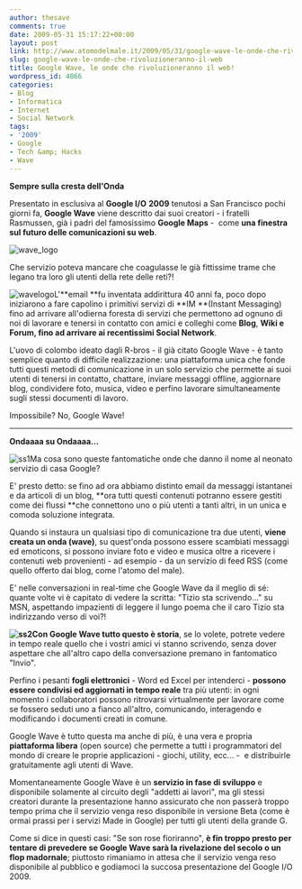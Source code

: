 ```yaml
---
author: thesave
comments: true
date: 2009-05-31 15:17:22+00:00
layout: post
link: http://www.atomodelmale.it/2009/05/31/google-wave-le-onde-che-rivoluzioneranno-il-web/
slug: google-wave-le-onde-che-rivoluzioneranno-il-web
title: Google Wave, le onde che rivoluzioneranno il web!
wordpress_id: 4866
categories:
- Blog
- Informatica
- Internet
- Social Network
tags:
- '2009'
- Google
- Tech &amp; Hacks
- Wave
---
```


**Sempre sulla cresta dell'Onda**

Presentato in esclusiva al **Google I/O** **2009** tenutosi a San Francisco pochi giorni fa, **Google Wave** viene descritto dai suoi creatori - i fratelli Rasmussen, già i padri del famosissimo **Google Maps** -  come **una finestra sul futuro delle comunicazioni su web**.


![wave_logo](http://www.atomodelmale.it/wp-content/uploads/2009/05/wave_logo.png)



Che servizio poteva mancare che coagulasse le già fittissime trame che legano tra loro gli utenti della rete delle reti?!

![wavelogo](http://www.atomodelmale.it/wp-content/uploads/2009/05/wavelogo.png)L'**email **fu inventata addirittura 40 anni fa, poco dopo iniziarono a fare capolino i primitivi servizi di **IM **(Instant Messaging) fino ad arrivare all'odierna foresta di servizi che permettono ad ognuno di noi di lavorare e tenersi in contatto con amici e colleghi come **Blog**, **Wiki **e **Forum**, fino ad arrivare ai recentissimi** Social Network**.

L'uovo di colombo ideato dagli R-bros - il già citato Google Wave - è tanto semplice quanto di difficile realizzazione: una piattaforma unica che fonde tutti questi metodi di comunicazione in un solo servizio che permette ai suoi utenti di tenersi in contatto, chattare, inviare messaggi offline, aggiornare blog, condividere foto, musica, video e perfino lavorare simultaneamente sugli stessi documenti di lavoro.

Impossibile? No, Google Wave!
<!-- more -->

****

**Ondaaaa su Ondaaaa...**

![ss1](http://www.atomodelmale.it/wp-content/uploads/2009/05/ss1.gif)Ma cosa sono queste fantomatiche onde che danno il nome al neonato servizio di casa Google?

E' presto detto: se fino ad ora abbiamo distinto email da messaggi istantanei e da articoli di un blog, **ora tutti questi contenuti potranno essere gestiti come dei flussi **che connettono uno o più utenti a tanti altri, in un unica e comoda soluzione integrata.

Quando si instaura un qualsiasi tipo di comunicazione tra due utenti, **viene creata un onda (wave)**, su quest'onda possono essere scambiati messaggi ed emoticons, si possono inviare foto e video e musica oltre a ricevere i contenuti web provenienti - ad esempio - da un servizio di feed RSS (come quello offerto dai blog, come l'atomo del male).

E' nelle conversazioni in real-time che Google Wave da il meglio di sé: quante volte vi è capitato di vedere la scritta: "Tizio sta scrivendo..." su MSN, aspettando impazienti di leggere il lungo poema che il caro Tizio sta indirizzando verso di voi?!

**![ss2](http://www.atomodelmale.it/wp-content/uploads/2009/05/ss2.gif)Con Google Wave tutto questo è storia**, se lo volete, potrete vedere in tempo reale quello che i vostri amici vi stanno scrivendo, senza dover aspettare che all'altro capo della conversazione premano in fantomatico "Invio".

Perfino i pesanti **fogli elettronici** - Word ed Excel per intenderci - **possono essere condivisi ed aggiornati in tempo reale** tra più utenti: in ogni momento i collaboratori possono ritrovarsi virtualmente per lavorare come se fossero seduti uno a fianco all'altro, comunicando, interagendo e modificando i documenti creati in comune.

Google Wave è tutto questa ma anche di più, è una vera e propria **piattaforma libera** (open source) che permette a tutti i programmatori del mondo di creare le proprie applicazioni - giochi, utility, ecc... -  e distribuirle gratuitamente agli utenti di Wave.

Momentaneamente Google Wave è un **servizio in fase di sviluppo** e disponibile solamente al circuito degli "addetti ai lavori", ma gli stessi creatori durante la presentazione hanno assicurato che non passerà troppo tempo prima che il servizio venga reso disponibile in versione Beta (come è ormai prassi per i servizi Made in Google) per tutti gli utenti della grande G.

Come si dice in questi casi: "Se son rose fioriranno", **è fin troppo presto per tentare di prevedere se Google Wave sarà la rivelazione del secolo o un flop madornale**; piuttosto rimaniamo in attesa che il servizio venga reso disponibile al pubblico e godiamoci la succosa presentazione del Google I/O 2009.

